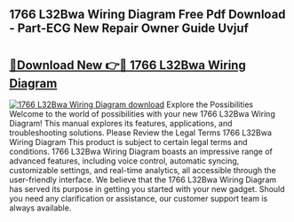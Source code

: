 ## 1766 L32Bwa Wiring Diagram Free Pdf Download - Part-ECG New Repair Owner Guide Uvjuf

# <h2><a href="http://dfifq4.blite.top/?on=1766+L32Bwa+Wiring+Diagram">🔗Download New 👉🔴 1766 L32Bwa Wiring Diagram</a></h2>

[![1766 L32Bwa Wiring Diagram download](https://i.imgur.com/lujVjoI.png)](http://dfifq4.blite.top/?on=1766+L32Bwa+Wiring+Diagram)
Explore the Possibilities Welcome to the world of possibilities with your new 1766 L32Bwa Wiring Diagram! This manual explores its features, applications, and troubleshooting solutions. Please Review the Legal Terms 1766 L32Bwa Wiring Diagram This product is subject to certain legal terms and conditions. 1766 L32Bwa Wiring Diagram boasts an impressive range of advanced features, including voice control, automatic syncing, customizable settings, and real-time analytics, all accessible through the user-friendly interface. We believe that the 1766 L32Bwa Wiring Diagram has served its purpose in getting you started with your new gadget. Should you need any clarification or assistance, our customer support team is always available.
